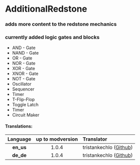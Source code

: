 # AdditionalRedstone
### adds more content to the redstone mechanics 
### currently added logic gates and blocks
 - AND - Gate
 - NAND - Gate
 - OR - Gate
 - NOR - Gate
 - XOR - Gate
 - XNOR - Gate
 - NOT - Gate
 - Oscillator
 - Sequencer
 - Timer
 - T-Flip-Flop
 - Toggle Latch
 - Timer
 - Circuit Maker
 
 
 
 
 
 
#### Translations:
| Language  | up to modversion | Translator                                                 |
|:---------:|:----------------:|:-----------------------------------------------------------|
| **en_us** |      1.0.4       | tristankechlo ([Github](https://github.com/tristankechlo)) |
| **de_de** |      1.0.4       | tristankechlo ([Github](https://github.com/tristankechlo)) |
